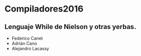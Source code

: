 # Compiladores2016
## Lenguaje While de Nielson y otras yerbas.

- Federico Canet
- Adrián Cano
- Alejandro Lacassy
